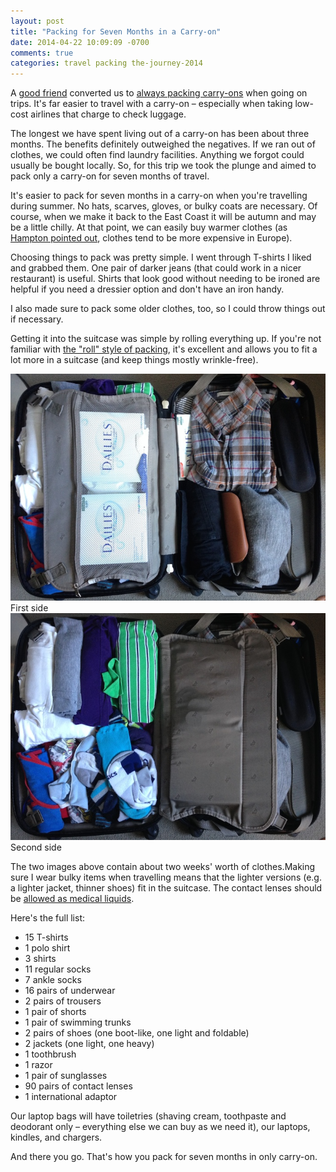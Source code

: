 ```yaml
---
layout: post
title: "Packing for Seven Months in a Carry-on"
date: 2014-04-22 10:09:09 -0700
comments: true
categories: travel packing the-journey-2014
---
```


A [good friend](http://twitter.com/melissaiscool) converted us to [always packing carry-ons](http://melissadreamsofsushi.com/?p=7432) when going on trips. It's far easier to travel with a carry-on – especially when taking low-cost airlines that charge to check luggage. 

The longest we have spent living out of a carry-on has been about three months. The benefits definitely outweighed the negatives. If we ran out of clothes, we could often find laundry facilities. Anything we forgot could usually be bought locally. So, for this trip we took the plunge and aimed to pack only a carry-on for seven months of travel.

It's easier to pack for seven months in a carry-on when you're travelling during summer. No hats, scarves, gloves, or bulky coats are necessary. Of course, when we make it back to the East Coast it will be autumn and may be a little chilly. At that point, we can easily buy warmer clothes (as [Hampton pointed out](https://twitter.com/hcatlin/status/458307183470342144), clothes tend to be more expensive in Europe).

<!-- more -->

Choosing things to pack was pretty simple. I went through T-shirts I liked and grabbed them. One pair of darker jeans (that could work in a nicer restaurant) is useful. Shirts that look good without needing to be ironed are helpful if you need a dressier option and don't have an iron handy.

I also made sure to pack some older clothes, too, so I could throw things out if necessary.

Getting it into the suitcase was simple by rolling everything up. If you're not familiar with [the "roll" style of packing](http://www.nytimes.com/slideshow/2010/05/06/business/businessspecial/20100506-pack-ss.html?_r=0), it's excellent and allows you to fit a lot more in a suitcase (and keep things mostly wrinkle-free).

<div class="img">
  <img src="/images/the-journey/side-one.JPG">
  <div class="alt">First side</div>
</div>

<div class="img">
  <img src="/images/the-journey/side-two.JPG">
  <div class="alt">Second side</div>
</div>

The two images above contain about two weeks' worth of clothes.Making sure I wear bulky items when travelling means that the lighter versions (e.g. a lighter jacket, thinner shoes) fit in the suitcase. The contact lenses should be [allowed as medical liquids](https://www.tsa.gov/traveler-information/medically-necessary-liquids).

Here's the full list:

- 15 T-shirts
- 1 polo shirt
- 3 shirts
- 11 regular socks
- 7 ankle socks
- 16 pairs of underwear
- 2 pairs of trousers
- 1 pair of shorts
- 1 pair of swimming trunks
- 2 pairs of shoes (one boot-like, one light and foldable)
- 2 jackets (one light, one heavy)
- 1 toothbrush
- 1 razor
- 1 pair of sunglasses
- 90 pairs of contact lenses
- 1 international adaptor

Our laptop bags will have toiletries (shaving cream, toothpaste and deodorant only – everything else we can buy as we need it), our laptops, kindles, and chargers.

And there you go. That's how you pack for seven months in only carry-on.
